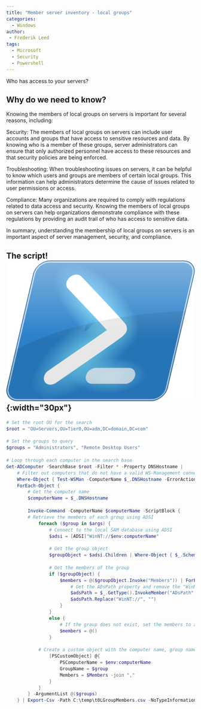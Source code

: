 ```yaml
---
title: "Member server inventory - local groups"
categories:
  - Windows
author:
 - Frederik Leed
tags:
  - Microsoft
  - Security
  - Powershell
---
```


Who has access to your servers?

## Why do we need to know?

Knowing the members of local groups on servers is important for several reasons, including:

Security: The members of local groups on servers can include user accounts and groups that have access to sensitive resources and data. By knowing who is a member of these groups, server administrators can ensure that only authorized personnel have access to these resources and that security policies are being enforced.

Troubleshooting: When troubleshooting issues on servers, it can be helpful to know which users and groups are members of certain local groups. This information can help administrators determine the cause of issues related to user permissions or access.

Compliance: Many organizations are required to comply with regulations related to data access and security. Knowing the members of local groups on servers can help organizations demonstrate compliance with these regulations by providing an audit trail of who has access to sensitive data.

In summary, understanding the membership of local groups on servers is an important aspect of server management, security, and compliance.

## The script! ![powershell](/assets/images/powershell.png){:width="30px"}

```powershell
# Set the root OU for the search
$root = "OU=Servers,OU=Tier0,OU=adm,DC=domain,DC=com"

# Set the groups to query
$groups = "Administrators", "Remote Desktop Users"

# Loop through each computer in the search base
Get-ADComputer -SearchBase $root -Filter * -Property DNSHostname |
    # Filter out computers that do not have a valid WS-Management connection
    Where-Object { Test-WSMan -ComputerName $_.DNSHostname -ErrorAction SilentlyContinue } |
    ForEach-Object {
        # Get the computer name
        $computerName = $_.DNSHostname

        Invoke-Command -ComputerName $computerName -ScriptBlock {
        # Retrieve the members of each group using ADSI
            foreach ($group in $args) {
                # Connect to the local SAM database using ADSI
                $adsi = [ADSI]"WinNT://$env:computerName"
            
                # Get the group object
                $groupObject = $adsi.Children | Where-Object { $_.SchemaClassName -eq 'group' -and $_.Name -eq $group }

                # Get the members of the group
                if ($groupObject) {
                    $members = @($groupObject.Invoke("Members")) | ForEach-Object {
                        # Get the ADsPath property and remove the "WinNT://" prefix
                        $adsPath = $_.GetType().InvokeMember("ADsPath", 'GetProperty', $null, $_, $null)
                        $adsPath.Replace("WinNT://", "")
                    }
                }
                else {
                    # If the group does not exist, set the members to an empty array
                    $members = @()
                }
        
            # Create a custom object with the computer name, group name, and comma-separated list of group members
                [PSCustomObject] @{
                    PSComputerName = $env:computerName
                    GroupName = $group
                    Members = $Members -join ","
                }
            }
        } -ArgumentList @($groups)
    } | Export-Csv -Path C:\temp\t0LGroupMembers.csv -NoTypeInformation -NoClobber -Encoding UTF8
```

